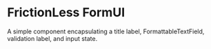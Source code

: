 # FrictionLess FormUI

A simple component encapsulating a title label, FormattableTextField, validation label, and input state.
